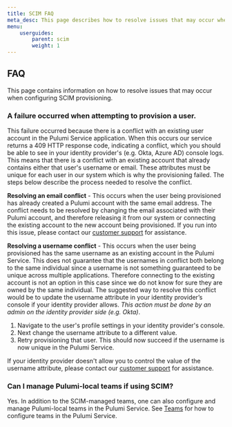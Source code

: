 ```yaml
---
title: SCIM FAQ
meta_desc: This page describes how to resolve issues that may occur when configuring SCIM provisioning
menu:
    userguides:
        parent: scim
        weight: 1
---
```


## FAQ

This page contains information on how to resolve issues that may occur when configuring SCIM provisioning.

### A failure occurred when attempting to provision a user.

This failure occurred because there is a conflict with an existing user account in the Pulumi Service application. When this occurs our service returns a 409 HTTP response code, indicating a conflict, which you should be able to see in your identity provider's (e.g. Okta, Azure AD) console logs. This means that there is a conflict with an existing account that already contains either that user's username or email. These attributes must be unique for each user in our system which is why the provisioning failed. The steps below describe the process needed to resolve the conflict.

**Resolving an email conflict** - This occurs when the user being provisioned has already created a Pulumi account with the same email address. The conflict needs to be resolved by changing the email associated with their Pulumi account, and therefore releasing it from our system or connecting the existing account to the new account being provisioned. If you run into this issue, please contact our [customer support](https://www.pulumi.com/support) for assistance.

**Resolving a username conflict** - This occurs when the user being provisioned has the same username as an existing account in the Pulumi Service. This does not guarantee that the usernames in conflict both belong to the same individual since a username is not something guaranteed to be unique across multiple applications. Therefore connecting to the existing account is not an option in this case since we do not know for sure they are owned by the same individual. The suggested way to resolve this conflict would be to update the username attribute in your identity provider’s console if your identity provider allows. _This action must be done by an admin on the identity provider side (e.g. Okta)_.

1. Navigate to the user's profile settings in your identity provider's console.
2. Next change the username attribute to a different value.
3. Retry provisioning that user. This should now succeed if the username is now unique in the Pulumi Service.

If your identity provider doesn't allow you to control the value of the username attribute, please contact our [customer support](https://www.pulumi.com/support) for assistance.

### Can I manage Pulumi-local teams if using SCIM?

Yes. In addition to the SCIM-managed teams, one can also configure and manage Pulumi-local teams in the Pulumi Service. See [Teams](/docs/intro/pulumi-service/teams/) for how to configure teams in the Pulumi Service.
